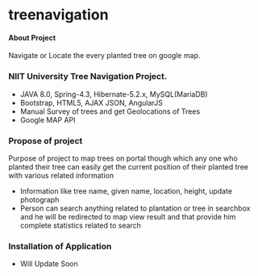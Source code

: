 # treenavigation

#### About Project
Navigate or Locate the every planted tree on google map.

### NIIT University Tree Navigation Project.
- JAVA 8.0, Spring-4.3, Hibernate-5.2.x, MySQL(MariaDB)
- Bootstrap, HTML5, AJAX JSON, AngularJS
- Manual Survey of trees and get Geolocations of Trees
- Google MAP API

### Propose of project
Purpose of project to map trees on portal though which any one who planted their tree can easily get the current position of their planted tree with various related information
- Information like tree name, given name, location, height, update photograph
- Person can search anything related to plantation or tree in searchbox and he will be redirected to map view result and that provide him complete statistics related to search

### Installation of Application
- Will Update Soon
